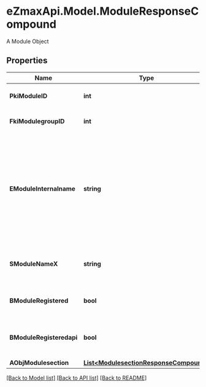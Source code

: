 # eZmaxApi.Model.ModuleResponseCompound
A Module Object

## Properties

Name | Type | Description | Notes
------------ | ------------- | ------------- | -------------
**PkiModuleID** | **int** | The unique ID of the Module | 
**FkiModulegroupID** | **int** | The unique ID of the Modulegroup | 
**EModuleInternalname** | **string** | The Internal name of the Module.  This is theoretically an enum field but there are so many possibles values we decided not to list them all. | 
**SModuleNameX** | **string** | The Name of the Module in the language of the requester | 
**BModuleRegistered** | **bool** | Whether the Module is registered or not | 
**BModuleRegisteredapi** | **bool** | Whether the Module is registered or not for api use | 
**AObjModulesection** | [**List&lt;ModulesectionResponseCompound&gt;**](ModulesectionResponseCompound.md) |  | 

[[Back to Model list]](../README.md#documentation-for-models) [[Back to API list]](../README.md#documentation-for-api-endpoints) [[Back to README]](../README.md)

